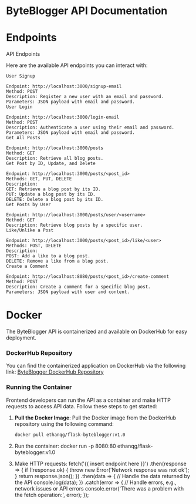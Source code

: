 # ByteBlogger API Documentation

# Endpoints
API Endpoints

Here are the available API endpoints you can interact with:

    User Signup

    Endpoint: http://localhost:3000/signup-email
    Method: POST
    Description: Register a new user with an email and password.
    Parameters: JSON payload with email and password.
    User Login

    Endpoint: http://localhost:3000/login-email
    Method: POST
    Description: Authenticate a user using their email and password.
    Parameters: JSON payload with email and password.
    Get All Posts

    Endpoint: http://localhost:3000/posts
    Method: GET
    Description: Retrieve all blog posts.
    Get Post by ID, Update, and Delete

    Endpoint: http://localhost:3000/posts/<post_id>
    Methods: GET, PUT, DELETE
    Description:
    GET: Retrieve a blog post by its ID.
    PUT: Update a blog post by its ID.
    DELETE: Delete a blog post by its ID.
    Get Posts by User

    Endpoint: http://localhost:3000/posts/user/<username>
    Method: GET
    Description: Retrieve blog posts by a specific user.
    Like/Unlike a Post

    Endpoint: http://localhost:3000/posts/<post_id>/like/<user>
    Methods: POST, DELETE
    Description:
    POST: Add a like to a blog post.
    DELETE: Remove a like from a blog post.
    Create a Comment

    Endpoint: http://localhost:8080/posts/<post_id>/create-comment
    Method: POST
    Description: Create a comment for a specific blog post.
    Parameters: JSON payload with user and content.

# Docker
The ByteBlogger API is containerized and available on DockerHub for easy deployment.

### DockerHub Repository

You can find the containerized application on DockerHub via the following link: [ByteBlogger DockerHub Repository](https://hub.docker.com/repository/docker/ethanqg/flask-byteblogger/general)

### Running the Container

Frontend developers can run the API as a container and make HTTP requests to access API data. Follow these steps to get started:

1. **Pull the Docker Image**: Pull the Docker image from the DockerHub repository using the following command:

   ```bash
   docker pull ethanqg/flask-byteblogger:v1.0

2. Run the container:
    docker run -p 8080:80 ethanqg/flask-byteblogger:v1.0

3. Make HTTP requests:
    fetch('{{ insert endpoint here }}')
  .then(response => {
    if (!response.ok) {
      throw new Error('Network response was not ok');
    }
    return response.json();
  })
  .then(data => {
    // Handle the data returned by the API
    console.log(data);
  })
  .catch(error => {
    // Handle errors, e.g., network issues or API errors
    console.error('There was a problem with the fetch operation:', error);
  });